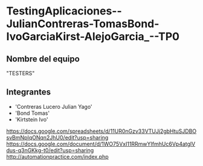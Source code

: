 # TestingAplicaciones--JulianContreras-TomasBond-IvoGarciaKirst-AlejoGarcia_--TP0

## Nombre del equipo
"TESTERS"

## Integrantes
- 'Contreras Lucero Julian Yago'
- 'Bond Tomas'
- 'Kirtstein Ivo'

https://docs.google.com/spreadsheets/d/11UR0nGzv33VTUJj2gbHtuSJDBOsvBmNpIqONqn2JhU0/edit?usp=sharing
https://docs.google.com/document/d/1WO75VxI11RRmwYIfmhUc6Vp4atglVdus-q3nGKkg-t0/edit?usp=sharing
http://automationpractice.com/index.php
